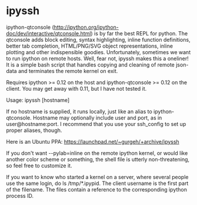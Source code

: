 ipyssh
======

ipython-qtconsole (http://ipython.org/ipython-doc/dev/interactive/qtconsole.html) is by far the best REPL for python. The qtconsole adds block editing, syntax highlighting, inline function definitions, better tab completion, HTML/PNG/SVG object representations, inline plotting and other indispensible goodies. Unfortunately, sometimes we want to run ipython on remote hosts. Well, fear not, ipyssh makes this a oneliner! It is a simple bash script that handles copying and cleaning of remote json-data and terminates the remote kernel on exit.

Requires ipython >= 0.12 on the host and ipython-qtconsole >= 0.12 on the client. You may get away with 0.11, but I have not tested it.

Usage: ipyssh [hostname]

If no hostname is supplied, it runs locally, just like an alias to ipython-qtconsole.
Hostname may optionally include user and port, as in user@hostname:port. I recommend that you use your ssh_config to set up proper aliases, though.

Here is an Ubuntu PPA:
https://launchpad.net/~gurgeh/+archive/ipyssh

If you don't want --pylab=inline on the remote ipython kernel, or would like another color scheme or something, the shell file is utterly non-threatening, so feel free to customize it.

If you want to know who started a kernel on a server, where several people use the same login, do ls /tmp/*.ipypid. The client username is the first part of the filename. The files contain a reference to the corresponding ipython process ID.
